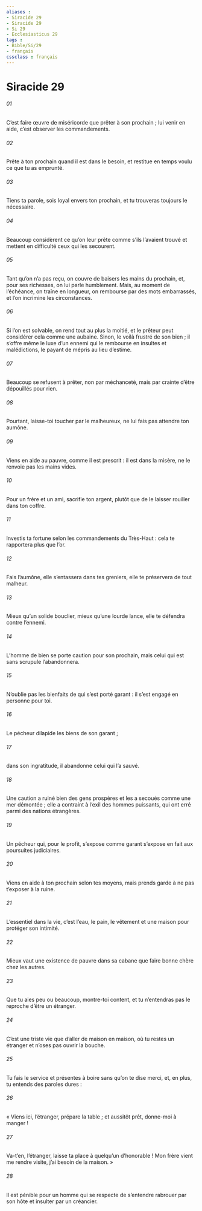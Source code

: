 ```yaml
---
aliases : 
- Siracide 29
- Siracide 29
- Si 29
- Ecclesiasticus 29
tags : 
- Bible/Si/29
- français
cssclass : français
---
```


# Siracide 29

###### 01
C’est faire œuvre de miséricorde que prêter à son prochain ;
lui venir en aide, c’est observer les commandements.
###### 02
Prête à ton prochain quand il est dans le besoin,
et restitue en temps voulu ce que tu as emprunté.
###### 03
Tiens ta parole, sois loyal envers ton prochain,
et tu trouveras toujours le nécessaire.
###### 04
Beaucoup considèrent ce qu’on leur prête comme s’ils l’avaient trouvé
et mettent en difficulté ceux qui les secourent.
###### 05
Tant qu’on n’a pas reçu, on couvre de baisers les mains du prochain,
et, pour ses richesses, on lui parle humblement.
Mais, au moment de l’échéance, on traîne en longueur,
on rembourse par des mots embarrassés,
et l’on incrimine les circonstances.
###### 06
Si l’on est solvable, on rend tout au plus la moitié,
et le prêteur peut considérer cela comme une aubaine.
Sinon, le voilà frustré de son bien ;
il s’offre même le luxe d’un ennemi
qui le rembourse en insultes et malédictions,
le payant de mépris au lieu d’estime.
###### 07
Beaucoup se refusent à prêter, non par méchanceté,
mais par crainte d’être dépouillés pour rien.
###### 08
Pourtant, laisse-toi toucher par le malheureux,
ne lui fais pas attendre ton aumône.
###### 09
Viens en aide au pauvre, comme il est prescrit :
il est dans la misère, ne le renvoie pas les mains vides.
###### 10
Pour un frère et un ami, sacrifie ton argent,
plutôt que de le laisser rouiller dans ton coffre.
###### 11
Investis ta fortune selon les commandements du Très-Haut :
cela te rapportera plus que l’or.
###### 12
Fais l’aumône, elle s’entassera dans tes greniers,
elle te préservera de tout malheur.
###### 13
Mieux qu’un solide bouclier, mieux qu’une lourde lance,
elle te défendra contre l’ennemi.
###### 14
L’homme de bien se porte caution pour son prochain,
mais celui qui est sans scrupule l’abandonnera.
###### 15
N’oublie pas les bienfaits de qui s’est porté garant :
il s’est engagé en personne pour toi.
###### 16
Le pécheur dilapide les biens de son garant ;
###### 17
dans son ingratitude, il abandonne celui qui l’a sauvé.
###### 18
Une caution a ruiné bien des gens prospères
et les a secoués comme une mer démontée ;
elle a contraint à l’exil des hommes puissants,
qui ont erré parmi des nations étrangères.
###### 19
Un pécheur qui, pour le profit, s’expose comme garant
s’expose en fait aux poursuites judiciaires.
###### 20
Viens en aide à ton prochain selon tes moyens,
mais prends garde à ne pas t’exposer à la ruine.
###### 21
L’essentiel dans la vie, c’est l’eau, le pain, le vêtement
et une maison pour protéger son intimité.
###### 22
Mieux vaut une existence de pauvre dans sa cabane
que faire bonne chère chez les autres.
###### 23
Que tu aies peu ou beaucoup, montre-toi content,
et tu n’entendras pas le reproche d’être un étranger.
###### 24
C’est une triste vie que d’aller de maison en maison,
où tu restes un étranger et n’oses pas ouvrir la bouche.
###### 25
Tu fais le service et présentes à boire sans qu’on te dise merci,
et, en plus, tu entends des paroles dures :
###### 26
« Viens ici, l’étranger, prépare la table ;
et aussitôt prêt, donne-moi à manger !
###### 27
Va-t’en, l’étranger, laisse ta place à quelqu’un d’honorable !
Mon frère vient me rendre visite, j’ai besoin de la maison. »
###### 28
Il est pénible pour un homme qui se respecte
de s’entendre rabrouer par son hôte et insulter par un créancier.
